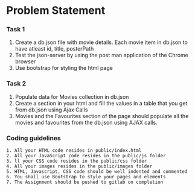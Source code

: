

# Problem Statement

### Task 1 
1. Create a db.json file with movie details. Each movie item in db.json to have atleast  id, title, posterPath
2. Test the json-server by using the post man application of the Chrome browser
3. Use bootstrap for styling the html page


### Task 2
1. Populate data for Movies collection in db.json
2. Create a section in your html and fill the values in a table that you get from db.json using Ajax Calls
3. Movies and the Favourites section of the page should populate all the movies and favourites from the db.json using   AJAX calls.

### Coding guidelines
    1. All your HTML code resides in public/index.html
    2. All your JavaScript code resides in the public/js folder
    3. ll your CSS code resides in the public/css folder
    4. All your images resides in the public/images folder
    5. HTML, Javascript, CSS code should be well indented and commented
    6. You shall use Bootstrap to style your pages and elements
    7. The Assignment should be pushed to gitlab on completion